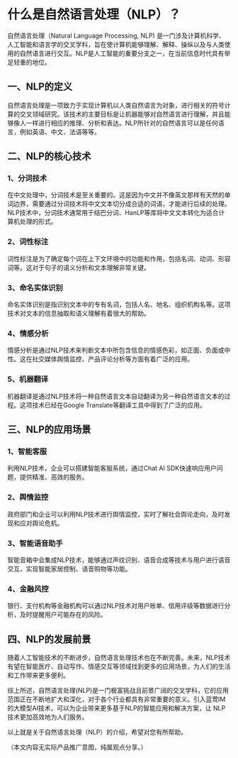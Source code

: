 # 什么是自然语言处理（NLP）？

自然语言处理（Natural Language Processing, NLP) 是一门涉及计算机科学、人工智能和语言学的交叉学科，旨在使计算机能够理解、解释、操纵以及与人类使用的自然语言进行交互。NLP是人工智能的重要分支之一，在当前信息时代具有举足轻重的地位。

## 一、NLP的定义

自然语言处理是一项致力于实现计算机以人类自然语言为对象，进行相关的符号计算的交叉领域研究。该技术的主要目标是让机器能够对自然语言进行理解，并且能够像人一样进行相应的推理、分析和表达。NLP所针对的自然语言可以是任何语言，例如英语、中文、法语等等。

## 二、NLP的核心技术

### 1、分词技术

在中文处理中，分词技术是至关重要的。这是因为中文并不像英文那样有天然的单词边界，需要通过分词技术将中文文本切分成合适的词语，才能进行后续的处理。NLP技术中，分词技术通常用于结巴分词、HanLP等库将中文文本转化为适合计算机处理的形式。

### 2、词性标注

词性标注是为了确定每个词在上下文环境中的功能和作用，包括名词、动词、形容词等。这对于句子的语义分析和文本理解非常关键。

### 3、命名实体识别

命名实体识别是指识别文本中的专有名词，包括人名、地名、组织机构名等。这项技术对文本的信息抽取和语义理解有着很大的帮助。

### 4、情感分析

情感分析是通过NLP技术来判断文本中所包含信息的情感色彩，如正面、负面或中性。这在社交媒体舆情监控、产品评论分析等方面有着广泛的应用。

### 5、机器翻译

机器翻译是通过NLP技术将一种自然语言文本自动翻译为另一种自然语言文本的过程。这项技术已经在Google Translate等翻译工具中得到了广泛的应用。

## 三、NLP的应用场景

### 1、智能客服

利用NLP技术，企业可以搭建智能客服系统，通过Chat AI SDK快速响应用户问题，提供精准、高效的服务。

### 2、舆情监控

政府部门和企业可以利用NLP技术进行舆情监控，实时了解社会舆论走向，及时发现和应对舆论危机。

### 3、智能语音助手

智能音箱中会集成NLP技术，能够通过声纹识别、语音合成等技术与用户进行语音交互，实现智能家居控制、语音购物等功能。

### 4、金融风控

银行、支付机构等金融机构可以通过NLP技术对用户账单、信用评级等数据进行分析，及时提醒用户可能存在的风险。

## 四、NLP的发展前景

随着人工智能技术的不断进步，自然语言处理技术也在不断完善。未来，NLP技术有望在智能医疗、自动写作、情感交互等领域找到更多的应用场景，为人们的生活和工作带来更多便利。

综上所述，自然语言处理(NLP)是一门极富挑战且前景广阔的交叉学科，它的应用范围正在不断地扩大和深化，对于各个行业都具有非常重要的意义。引入蓝莺IM的大模型AI技术，可以为企业带来更多基于NLP的智能应用和解决方案，让 NLP 技术更加高效地为人们服务。

以上就是关于自然语言处理（NLP）的介绍，希望对您有所帮助。

（本文内容无实际产品推广意图，纯属观点分享。）